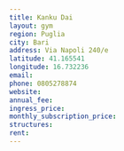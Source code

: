 ```yaml
---
title: Kanku Dai
layout: gym
region: Puglia
city: Bari
address: Via Napoli 240/e
latitude: 41.165541
longitude: 16.732236
email: 
phone: 0805278874
website: 
annual_fee: 
ingress_price: 
monthly_subscription_price: 
structures: 
rent: 
---
```



